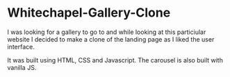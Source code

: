 # Whitechapel-Gallery-Clone

I was looking for a gallery to go to and while looking at this particiular website I decided to make a clone of the landing page as I liked the user interface. 

It was built using HTML, CSS and Javascript. The carousel is also built with vanilla JS.
